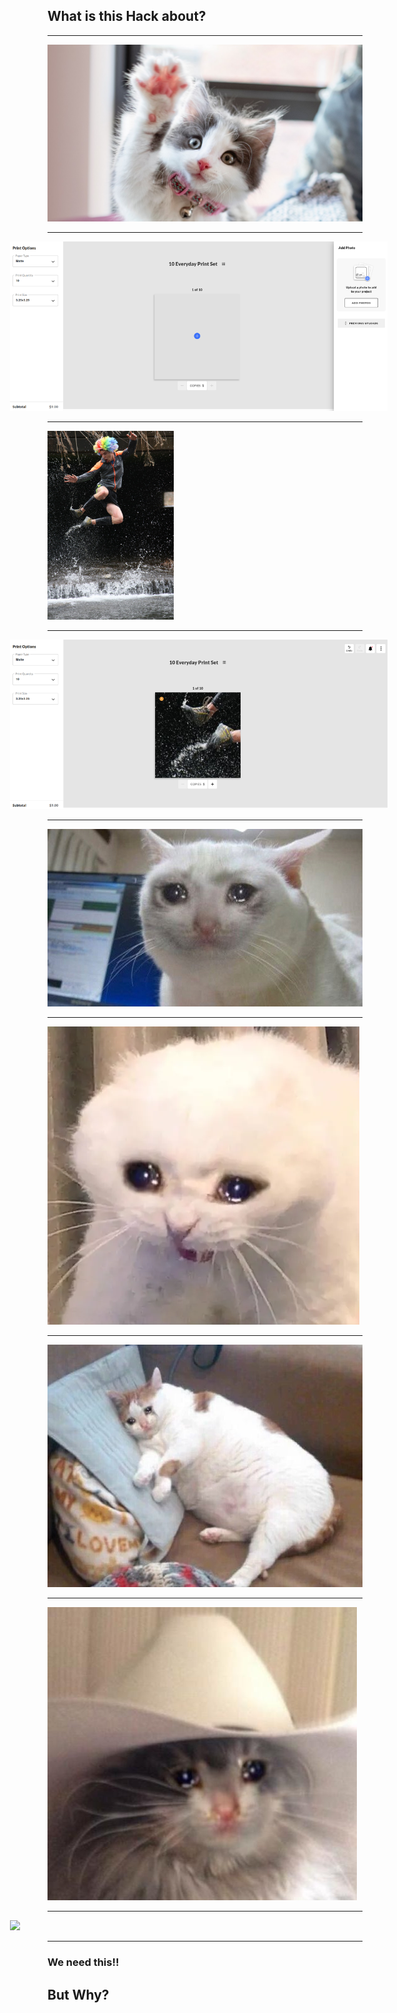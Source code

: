 ## What is this Hack about?

----

<img src="./static/cat-user.jpg" class="owner">

----

<img class="bordered" src="./static/editor-step-1.png" style="margin-left: -12%; max-width: 120%; max-height: 120%">

----

<img class="bordered" src="./static/images/demo-1.jpg" width="40%">

----

<img class="bordered" src="./static/editor-step-2.png" style="margin-left: -12%; max-width: 120%; max-height: 120%">

----

<img src="./static/Crying-cat.jpg" class="owner">

----

<img src="./static/Crying-cat-1.png" class="owner">

----

<img src="./static/Crying-cat-2.jpg" class="owner">

----

<img src="./static/Crying-cat-3.jpg" class="owner">

----

<img class="bordered" src="./static/editor-step-3.gif" style="margin-left: -12%; max-width: 120%; max-height: 120%">

----

<!-- .slide: data-background="./static/meme.jpg" -->

### We need this!!
<!-- .element: style="color: white; text-shadow: -1px 0 black, 0 1px black, 1px 0 black, 0 -1px black;" -->

## But Why?
<!-- .element: style="color: white; text-shadow: -1px 0 black, 0 1px black, 1px 0 black, 0 -1px black;" -->
